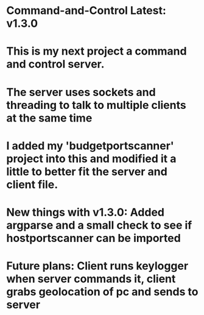 # Command-and-Control Latest: v1.3.0
# This is my next project a command and control server.
# The server uses sockets and threading to talk to multiple clients at the same time
# I added my 'budgetportscanner' project into this and modified it a little to better fit the server and client file.
# New things with v1.3.0: Added argparse and a small check to see if hostportscanner can be imported
# Future plans: Client runs keylogger when server commands it, client grabs geolocation of pc and sends to server